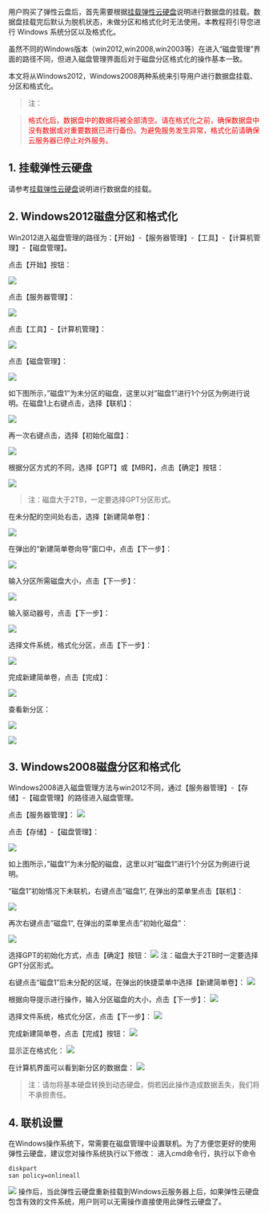 用户购买了弹性云盘后，首先需要根据[挂载弹性云硬盘](https://www.qcloud.com/doc/product/362/2922#2.-.E6.8C.82.E8.BD.BD.E5.BC.B9.E6.80.A7.E4.BA.91.E7.A1.AC.E7.9B.98)说明进行数据盘的挂载。数据盘挂载完后默认为脱机状态，未做分区和格式化时无法使用。本教程将引导您进行 Windows 系统分区以及格式化。

虽然不同的Windows版本（win2012,win2008,win2003等）在进入“磁盘管理”界面的路径不同，但进入磁盘管理界面后对于磁盘分区格式化的操作基本一致。

本文将从Windows2012，Windows2008两种系统来引导用户进行数据盘挂载、分区和格式化。

>注：

> <font color="red">格式化后，数据盘中的数据将被全部清空。请在格式化之前，确保数据盘中没有数据或对重要数据已进行备份。为避免服务发生异常，格式化前请确保云服务器已停止对外服务。</font>

## 1. 挂载弹性云硬盘
请参考[挂载弹性云硬盘](https://www.qcloud.com/doc/product/362/2922#2.-.E6.8C.82.E8.BD.BD.E5.BC.B9.E6.80.A7.E4.BA.91.E7.A1.AC.E7.9B.98)说明进行数据盘的挂载。

## 2. Windows2012磁盘分区和格式化

Win2012进入磁盘管理的路径为：【开始】-【服务器管理】-【工具】-【计算机管理】-【磁盘管理】。

点击【开始】按钮：

![](//mccdn.qcloud.com/img56b1ae00cc2f5.jpg)

点击【服务器管理】：

![](//mccdn.qcloud.com/img56b1ae17e6f48.jpg)

点击【工具】-【计算机管理】：

![](//mccdn.qcloud.com/img56b1aed3a67b3.jpg)

点击【磁盘管理】：

![](//mccdn.qcloud.com/img56b1af025f7e1.jpg)

如下图所示，”磁盘1”为未分区的磁盘，这里以对”磁盘1”进行1个分区为例进行说明。在磁盘1上右键点击，选择【联机】：

![](//mccdn.qcloud.com/img56b1b00b8935c.jpg)

再一次右键点击，选择【初始化磁盘】：

![](//mccdn.qcloud.com/img56b1b057ada88.jpg)

根据分区方式的不同，选择【GPT】或【MBR】，点击【确定】按钮：

![](//mccdn.qcloud.com/img56b1b0a1cd741.jpg)

>注：磁盘大于2TB，一定要选择GPT分区形式。

在未分配的空间处右击，选择【新建简单卷】：

![](//mccdn.qcloud.com/img56b1b0bead71b.jpg)

在弹出的“新建简单卷向导”窗口中，点击【下一步】：

![](//mccdn.qcloud.com/img56b1b0fae959f.jpg)

输入分区所需磁盘大小，点击【下一步】：

![](//mccdn.qcloud.com/img56b1b1de673fb.jpg)

输入驱动器号，点击【下一步】：

![](//mccdn.qcloud.com/img56b1b2f078870.jpg)

选择文件系统，格式化分区，点击【下一步】：

![](//mccdn.qcloud.com/img56b1b32b1846e.jpg)

完成新建简单卷，点击【完成】：

![](//mccdn.qcloud.com/img56b1b37e6e5f2.jpg)

查看新分区：

![](//mccdn.qcloud.com/img56b1b39fb404d.jpg)

![](//mccdn.qcloud.com/img56b1b3a3e4dd4.jpg)


## 3. Windows2008磁盘分区和格式化
Windows2008进入磁盘管理方法与win2012不同，通过【服务器管理】-【存储】-【磁盘管理】的路径进入磁盘管理。

点击【服务器管理】：
![](//mccdn.qcloud.com/img56b1b5c4cd2ad.jpg)

点击【存储】-【磁盘管理】：

![](//mccdn.qcloud.com/img56b1b6b60f2fd.jpg)

如上图所示，”磁盘1”为未分配的磁盘，这里以对”磁盘1”进行1个分区为例进行说明。

“磁盘1”初始情况下未联机，右键点击”磁盘1”, 在弹出的菜单里点击【联机】：

![](//mccdn.qcloud.com/img56b1b71f7e7d4.jpg)

再次右键点击”磁盘1”, 在弹出的菜单里点击”初始化磁盘”：

![](//mccdn.qcloud.com/img56b1b75941a79.jpg)

选择GPT的初始化方式，点击【确定】按钮：
![](//mccdn.qcloud.com/img56b1b89cb0675.jpg)
注：磁盘大于2TB时一定要选择GPT分区形式。

右键点击“磁盘1”后未分配的区域，在弹出的快捷菜单中选择【新建简单卷】：
![](//mccdn.qcloud.com/img56b1b91f2445b.jpg)

根据向导提示进行操作，输入分区磁盘的大小，点击【下一步】：
![](//mccdn.qcloud.com/img56b1b93ab1e4a.jpg)

选择文件系统，格式化分区，点击【下一步】：
![](//mccdn.qcloud.com/img56b1b95a7f09a.jpg)

完成新建简单卷，点击【完成】按钮：
![](//mccdn.qcloud.com/img56b1b9829f98e.jpg)

显示正在格式化：
![](//mccdn.qcloud.com/img56b1b99be5831.jpg)

在计算机界面可以看到新分区的数据盘：
![](//mccdn.qcloud.com/img56b1b9b953e21.jpg)

>注：请勿将基本硬盘转换到动态硬盘，倘若因此操作造成数据丢失，我们将不承担责任。

## 4. 联机设置
在Windows操作系统下，常需要在磁盘管理中设置联机。为了方便您更好的使用弹性云硬盘，建议您对操作系统执行以下修改：
进入cmd命令行，执行以下命令
```
diskpart
san policy=onlineall
```

![](//mccdn.qcloud.com/static/img/cfb2f1d6d9b99c6786db612f343df525/image.png)
操作后，当此弹性云硬盘重新挂载到Windows云服务器上后，如果弹性云硬盘包含有效的文件系统，用户则可以无需操作直接使用此弹性云硬盘了。